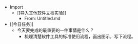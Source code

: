 - Import
    - [[导入其他软件文档实验]]
        - From: Untitled.md
- [[今日任务]]
    - 今天要完成的最重要的一件事情是什么？
        - 梳理清楚软件工具的标准使用流程，画出图示，写下流程。
